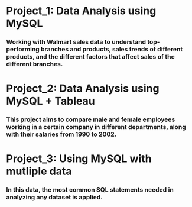 # Project_1: Data Analysis using MySQL
 ### Working with Walmart sales data to understand top-performing branches and products, sales trends of different products, and the different factors that affect sales of the different branches.
# Project_2: Data Analysis using  MySQL + Tableau
 ### This project aims to compare male and female employees working in a certain company in different departments, along with their salaries from 1990 to 2002.
# Project_3: Using MySQL with mutliple data
 ### In this data, the most common SQL statements needed in analyzing any dataset is applied.
